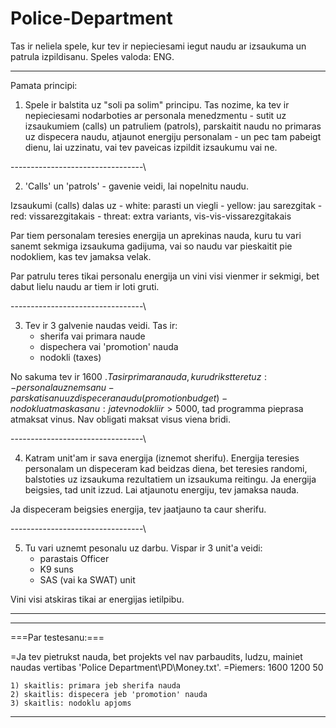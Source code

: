 # Police-Department
Tas ir neliela spele, kur tev ir nepieciesami iegut naudu ar izsaukuma un patrula izpildisanu. Speles valoda: ENG.
***************
Pamata principi:

1) Spele ir balstita uz "soli pa solim" principu. Tas nozime, ka tev ir nepieciesami nodarboties ar personala menedzmentu - sutit uz izsaukumiem (calls) un patruliem (patrols), parskaitit naudu no primaras uz dispecera naudu, atjaunot energiju personalam - un pec tam pabeigt dienu, lai uzzinatu, vai tev paveicas izpildit izsaukumu vai ne.

---------------------------------\

2) 'Calls' un 'patrols' - gavenie veidi, lai nopelnitu naudu. 

Izsaukumi (calls) dalas uz
	- white: parasti un viegli
	- yellow: jau sarezgitak
	- red: vissarezgitakais
	- threat: extra variants, vis-vis-vissarezgitakais
	
Par tiem personalam teresies energija un aprekinas nauda, kuru tu vari sanemt sekmiga izsaukuma gadijuma, vai so naudu var pieskaitit pie nodokliem, kas tev jamaksa velak.

Par patrulu teres tikai personalu energija un vini visi vienmer ir sekmigi, bet dabut lielu naudu ar tiem ir loti gruti.

---------------------------------\

3) Tev ir 3 galvenie naudas veidi. Tas ir:
	- sherifa vai primara naude
	- dispechera vai 'promotion' nauda
	- nodokli (taxes)
	
 No sakuma tev ir 1600 $. Tas ir primara nauda, kuru drikst teret uz:
	-personala uznemsanu
	-parskatisanu uz dispecera naudu(promotion budget)
	-nodoklu atmaskasanu: ja tev nodokli ir > 5000$, tad programma pieprasa atmaksat vinus. Nav obligati maksat visus viena bridi.
        
---------------------------------\

4) Katram unit'am ir sava energija (iznemot sherifu). Energija teresies personalam un dispeceram kad beidzas diena, bet teresies randomi, balstoties uz izsaukuma rezultatiem
un izsaukuma reitingu. Ja energija beigsies, tad unit izzud. Lai atjaunotu energiju, tev jamaksa nauda. 

Ja dispeceram beigsies energija, tev jaatjauno ta caur sherifu.

---------------------------------\

5) Tu vari uznemt pesonalu uz darbu. Vispar ir 3 unit'a veidi:
	- parastais Officer
	- K9 suns
	- SAS (vai ka SWAT) unit
	
 Vini visi atskiras tikai ar energijas ietilpibu.
 
***************

***************

===Par testesanu:===

=Ja tev pietrukst nauda, bet projekts vel nav parbaudits, ludzu, mainiet naudas vertibas 'Police Department\PD\Money.txt'.
=Piemers: 1600 1200 50

	1) skaitlis: primara jeb sherifa nauda
	2) skaitlis: dispecera jeb 'promotion' nauda
	3) skaitlis: nodoklu apjoms

***************
